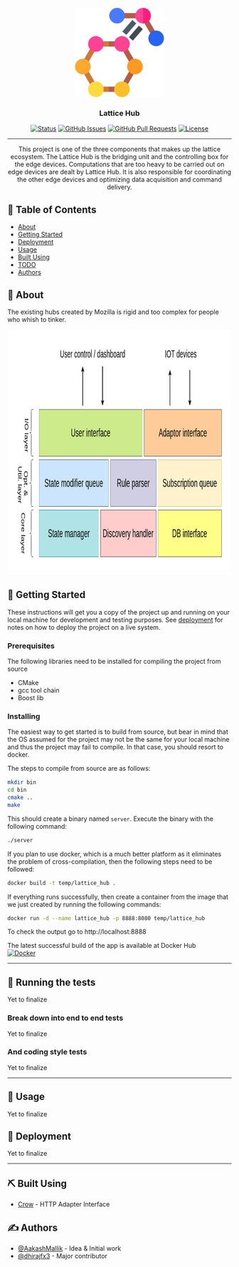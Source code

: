 <p align="center">
  <a href="" rel="noopener">
 <img width=200px height=200px src="./docs/lattice.png" alt="Project logo"></a>
</p>

<h3 align="center">Lattice Hub</h3>

<div align="center">

[![Status](https://img.shields.io/badge/status-active-success.svg)]()
[![GitHub Issues](https://img.shields.io/github/issues-raw/AakashMallik/lattice-hub)](https://github.com/AakashMallik/lattice-hub/issues)
[![GitHub Pull Requests](https://img.shields.io/github/issues-pr/AakashMallik/lattice-hub)](https://github.com/AakashMallik/lattice-hub/pulls)
[![License](https://img.shields.io/badge/license-MIT-blue.svg)](/LICENSE)

</div>

---

<p align="center"> This project is one of the three components that makes up the lattice ecosystem. The Lattice Hub is the bridging unit and the controlling box for the edge devices. Computations that are too heavy to be carried out on edge devices are dealt by Lattice Hub. It is also responsible for coordinating the other edge devices and optimizing data acquisition and command delivery.
    <br> 
</p>

## 📝 Table of Contents

- [About](#about)
- [Getting Started](#getting_started)
- [Deployment](#deployment)
- [Usage](#usage)
- [Built Using](#built_using)
- [TODO](https://github.com/AakashMallik/lattice-hub/wiki/TODO)
- [Authors](#authors)

## 🧐 About <a name = "about"></a>

The existing hubs created by Mozilla is rigid and too complex for people who whish to tinker.  

<img width=800px height=550px src="./docs/prototype.png" alt="Project Plan"></a>

## 🏁 Getting Started <a name = "getting_started"></a>

These instructions will get you a copy of the project up and running on your local machine for development and testing purposes. See [deployment](#deployment) for notes on how to deploy the project on a live system.

### Prerequisites

The following libraries need to be installed for compiling the project from source  
- CMake
- gcc tool chain
- Boost lib

### Installing

The easiest way to get started is to build from source, but bear in mind that the OS assumed for the project may not be the same for your local machine and thus the project may fail to compile. In that case, you should resort to docker.  
  
The steps to compile from source are as follows:  
```bash
mkdir bin
cd bin
cmake ..
make
```
This should create a binary named `server`. Execute the binary with the following command:  
```bash
./server
```  
  
If you plan to use docker, which is a much better platform as it eliminates the problem of cross-compilation, then the following steps need to be followed:
```bash
docker build -t temp/lattice_hub .
```
If everything runs successfully, then create a container from the image that we just created by running the following commands:
```bash
docker run -d --name lattice_hub -p 8888:8080 temp/lattice_hub
```

To check the output go to http://localhost:8888  
  
  
The latest successful build of the app is available at Docker Hub  
[![Docker](https://img.shields.io/docker/pulls/humbled/lattice_hub)](https://hub.docker.com/repository/docker/humbled/lattice_hub)


---

## 🔧 Running the tests <a name = "tests"></a>

Yet to finalize

### Break down into end to end tests

Yet to finalize

### And coding style tests

Yet to finalize

---

## 🎈 Usage <a name="usage"></a>

Yet to finalize

## 🚀 Deployment <a name = "deployment"></a>

Yet to finalize

---

## ⛏️ Built Using <a name = "built_using"></a>

- [Crow](https://github.com/ipkn/crow) - HTTP Adapter Interface

## ✍️ Authors <a name = "authors"></a>

- [@AakashMallik](https://github.com/AakashMallik) - Idea & Initial work
- [@dhirajfx3](https://github.com/dhirajfx3) - Major contributor
